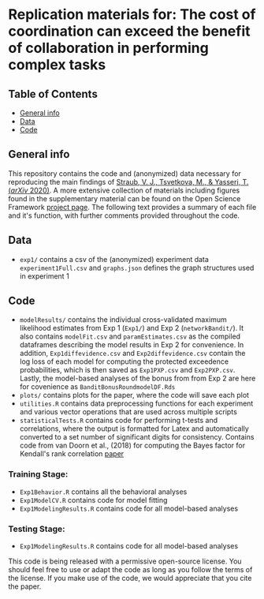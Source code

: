 # Replication materials for: The cost of coordination can exceed the benefit of collaboration in performing complex tasks

## Table of Contents
* [General info](general-info)
* [Data](#data)
* [Code](#code)

## General info
This repository contains the code and (anonymized) data necessary for reproducing the main findings of [Straub, V. J., Tsvetkova, M., & Yasseri, T. (*arXiv* 2020)](https://arxiv.org/pdf/2009.11038.pdf). A more extensive collection of materials including figures found in the supplementary material can be found on the Open Science Framework [project page](https://osf.io/6rcgx/?view_only=7d72c5c914e14f6a9f6c56d313a0c08b). The following text provides a summary of each file and it's function, with further comments provided throughout the code. 


## Data
* `exp1/` contains a csv of the (anonymized) experiment data `experiment1Full.csv` and `graphs.json` defines the graph structures used in experiment 1



## Code
* `modelResults/` contains the individual cross-validated maximum likelihood estimates from Exp 1 (`Exp1/`) and Exp 2 (`networkBandit/`). It also contains `modelFit.csv` and `paramEstimates.csv` as the compiled dataframes describing the model results in Exp 2 for convenience.  In addition, `Exp1diffevidence.csv` and `Exp2diffevidence.csv` contain the log loss of each model for computing the protected exceedence probabilities, which is then saved as `Exp1PXP.csv` and `Exp2PXP.csv`. Lastly, the model-based analyses of the bonus from from Exp 2 are here for covenience as `BanditBonusRoundmodelDF.Rds`
* `plots/` contains plots for the paper, where the code will save each plot
* `utilities.R` contains data preprocessing functions for each experiment and various vector operations that are used across multiple scripts
* `statisticalTests.R` contains code for performing t-tests and correlations, where the output is formatted for Latex and automatically converted to a set number of significant digits for consistency. Contains code from van Doorn et al., (2018) for computing the Bayes factor for Kendall's rank correlation [paper](https://amstat.tandfonline.com/doi/full/10.1080/00031305.2016.1264998)

### Training Stage: 

* `Exp1Behavior.R` contains all the behavioral analyses
* `Exp1ModelCV.R` contains code for model fitting 
* `Exp1ModelingResults.R` contains code for all model-based analyses

### Testing Stage: 

* `Exp1ModelingResults.R` contains code for all model-based analyses



This code is being released with a permissive open-source license. You should feel free to use or adapt the code as long as you follow the terms of the license. If you make use of the code, we would appreciate that you cite the paper. 
